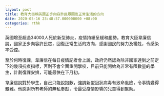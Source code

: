 ```yaml
---
layout: post
title: 教育大臣稱英國正步向容許民眾回復正常生活的方向
date: 2020-05-16 23:48:57.000000000 +08:00
categories: rthk
---
```


英國增至超過34000人死於新型肺炎，疫情持續呈緩和趨勢。教育大臣韋廉信說，國家正步向容許民眾，回復正常生活的方向，感謝國民的努力及犧牲，令感染率受控。

至於何時復課，韋廉信在每日疫情記者會上說，政府仍然認為除非國家達到之前定下的幾項抗疫指標，否則不會全面重開學校，目前只能開始為非常有限數量的學生，計劃復課安排，可能最快在下月初。

韋廉信說對於學生，自己只能說抱歉，強調新型冠狀病毒有致命風險，令事情變得艱難。他感謝所有老師的無私奉獻，令最受疫情影響的兒童得到幫助。
